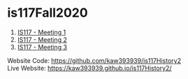 # is117Fall2020
1.  [IS117 - Meeting 1](https://youtu.be/4BAu9-E20TE)
2.  [IS117 - Meeting 2](https://youtu.be/wxobyWHPGQs)
3.  [IS117 - Meeting 3](https://youtu.be/cGxCEiDawDw) 

Website Code: https://github.com/kaw393939/is117History2  
Live Website: https://kaw393939.github.io/is117History2/

